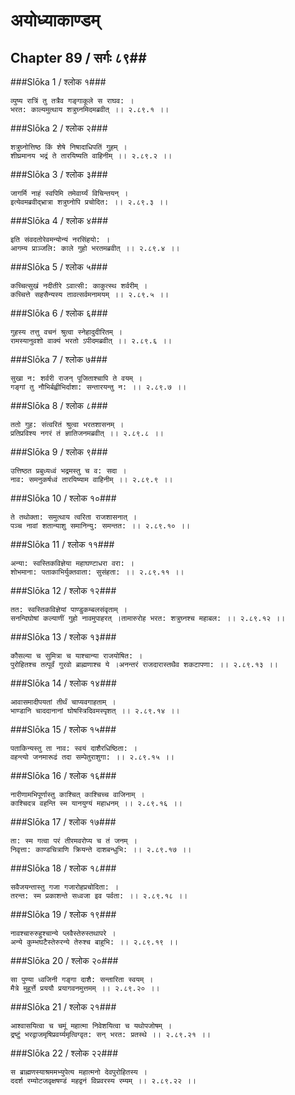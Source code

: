 अयोध्याकाण्डम्
===============================


## Chapter 89  / सर्गः ८९##


###Slōka 1 / श्लोक १###


    व्युष्य रात्रिं तु तत्रैव गङ्गाकूले स राघव: ।
    भरत: काल्यमुत्थाय शत्रुघ्नमिदमब्रवीत् ।। २.८९.१ ।।


###Slōka 2 / श्लोक २###


    शत्रुघ्नोत्तिष्ठ किं शेषे निषादाधिपतिं गुहम् ।
    शीघ्रमानय भद्रं ते तारयिष्यति वाहिनीम् ।। २.८९.२ ।।


###Slōka 3 / श्लोक ३###


    जागर्मि नाहं स्वपिमि तमेवार्य्यं विचिन्तयन् ।
    इत्येवमब्रवीद्भ्रात्रा शत्रुघ्नोपि प्रचोदित: ।। २.८९.३ ।।


###Slōka 4 / श्लोक ४###


    इति संवदतोरेवमन्योन्यं नरसिंहयो: ।
    आगम्य प्राञ्जलि: काले गुहो भरतमब्रवीत् ।। २.८९.४ ।।


###Slōka 5 / श्लोक ५###


    कच्चित्सुखं नदीतीरे ऽवात्सी: काकुत्स्थ शर्वरीम् ।
    कच्चित्ते सहसैन्यस्य तावत्सर्वमनामयम् ।। २.८९.५ ।।


###Slōka 6 / श्लोक ६###


    गुहस्य तत्तु वचनं श्रुत्वा स्नेहादुदीरितम् ।
    रामस्यानुवशो वाक्यं भरतो ऽपीदमब्रवीत् ।। २.८९.६ ।।


###Slōka 7 / श्लोक ७###


    सुखा न: शर्वरी राजन् पूजिताश्चापि ते वयम् ।
    गङ्गां तु नौभिर्बह्वीभिर्दाशा: सन्तारयन्तु न: ।। २.८९.७ ।।


###Slōka 8 / श्लोक ८###


    ततो गुह: संत्वरितं श्रुत्वा भरतशासनम् ।
    प्रतिप्रविश्य नगरं तं ज्ञातिजनमब्रवीत् ।। २.८९.८ ।।


###Slōka 9 / श्लोक ९###


    उत्तिष्ठत प्रबुध्यध्वं भद्रमस्तु च व: सदा ।
    नाव: समनुकर्षध्वं तारयिष्याम वाहिनीम् ।। २.८९.९ ।।


###Slōka 10 / श्लोक १०###


    ते तथोक्ता: समुत्थाय त्वरिता राजशासनात् ।
    पञ्च नावां शतान्याशु समानिन्यु: समन्तत: ।। २.८९.१० ।।


###Slōka 11 / श्लोक ११###


    अन्या: स्वस्तिकविज्ञेया महाघण्टाधरा वरा: ।
    शोभमाना: पताकाभिर्युक्तवाता: सुसंहता: ।। २.८९.११ ।।


###Slōka 12 / श्लोक १२###


    तत: स्वस्तिकविज्ञेयां पाण्डुकम्बलसंवृताम् ।
    सनन्दिघोषां कल्याणीं गुहो नावमुपाहरत् ।तामारुरोह भरत: शत्रुघ्नश्च महाबल: ।। २.८९.१२ ।।


###Slōka 13 / श्लोक १३###


    कौसल्या च सुमित्रा च याश्चान्या राजयोषित: ।
    पुरोहितश्च तत्पूर्वं गुरवो ब्राह्मणाश्च ये ।अनन्तरं राजदारास्तथैव शकटापणा: ।। २.८९.१३ ।।


###Slōka 14 / श्लोक १४###


    आवासमादीपयतां तीर्थं चाप्यवगाहताम् ।
    भाण्डानि चाददानानां घोषस्त्रिदिवमस्पृशत् ।। २.८९.१४ ।।


###Slōka 15 / श्लोक १५###


    पताकिन्यस्तु ता नाव: स्वयं दाशैरधिष्ठिता: ।
    वहन्त्यो जनमारूढं तदा सम्पेतुराशुगा: ।। २.८९.१५ ।।


###Slōka 16 / श्लोक १६###


    नारीणामभिपूर्णास्तु काश्चित् काश्चिच्च वाजिनाम् ।
    काश्चिदत्र वहन्ति स्म यानयुग्यं महाधनम् ।। २.८९.१६ ।।


###Slōka 17 / श्लोक १७###


    ता: स्म गत्वा परं तीरमवरोप्य च तं जनम् ।
    निवृत्ता: काण्डचित्राणि क्रियन्ते दाशबन्धुभि: ।। २.८९.१७ ।।


###Slōka 18 / श्लोक १८###


    सवैजयन्तास्तु गजा गजारोहप्रचोदिता: ।
    तरन्त: स्म प्रकाशन्ते सध्वजा इव पर्वता: ।। २.८९.१८ ।।


###Slōka 19 / श्लोक १९###


    नावश्चारुरुहुश्चान्ये प्लवैस्तेरुस्तथापरे ।
    अन्ये कुम्भघटैस्तेरुरन्ये तेरुश्च बाहुभि: ।। २.८९.१९ ।।


###Slōka 20 / श्लोक २०###


    सा पुण्या ध्वजिनी गङ्गा दाशै: सन्तारिता स्वयम् ।
    मैत्रे मुहूर्त्ते प्रययौ प्रयागवनमुत्तमम् ।। २.८९.२० ।।


###Slōka 21 / श्लोक २१###


    आश्वासयित्वा च चमूं महात्मा निवेशयित्वा च यथोपजोषम् ।
    द्रष्टुं भरद्वाजमृषिप्रवर्य्यमृत्विग्वृत: सन् भरत: प्रतस्थे ।। २.८९.२१ ।।


###Slōka 22 / श्लोक २२###


    स ब्राह्मणस्याश्रममभ्युपेत्य महात्मनो देवपुरोहितस्य ।
    ददर्श रम्योटजवृक्षषण्डं महद्वनं विप्रवरस्य रम्यम् ।। २.८९.२२ ।।


